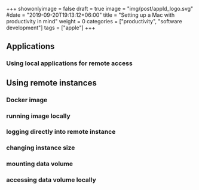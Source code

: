 +++
showonlyimage = false
draft = true
image = "img/post/appld_logo.svg"
#date = "2019-09-20T19:13:12+06:00"
title = "Setting up a Mac with productivity in mind"
weight = 0
categories = ["productivity", "software development"]
tags = ["apple"]
+++

## Applications

### Using local applications for remote access

## Using remote instances

### Docker image

### running image locally

### logging directly into remote instance

### changing instance size

### mounting data volume

### accessing data volume locally